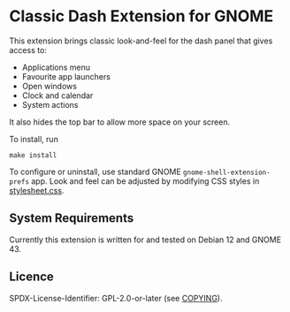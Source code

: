 # Classic Dash Extension for GNOME

This extension brings classic look-and-feel for the dash panel that gives access to:

 * Applications menu
 * Favourite app launchers
 * Open windows
 * Clock and calendar
 * System actions

It also hides the top bar to allow more space on your screen.

To install, run

```
make install
```

To configure or uninstall, use standard GNOME `gnome-shell-extension-prefs` app.
Look and feel can be adjusted by modifying CSS styles in [stylesheet.css](stylesheet.css).

## System Requirements

Currently this extension is written for and tested on Debian 12 and GNOME 43.

## Licence

SPDX-License-Identifier: GPL-2.0-or-later (see [COPYING](COPYING)).
